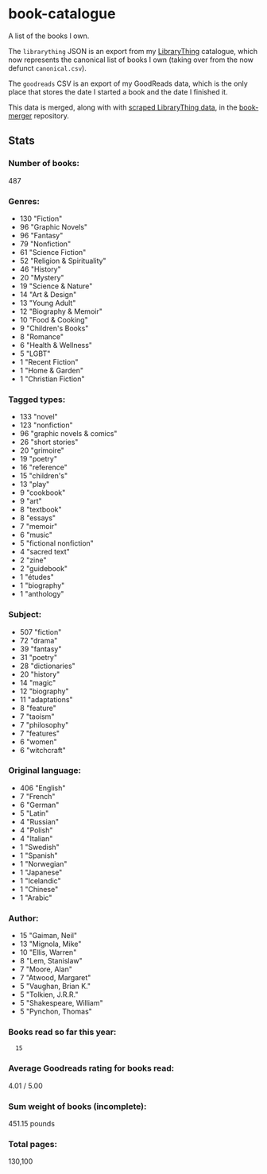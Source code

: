 book-catalogue
==============

A list of the books I own.

The `librarything` JSON is an export from my [LibraryThing](https://www.librarything.com/catalog/tripofmice) catalogue, which now represents the canonical list of books I own (taking over from the now defunct `canonical.csv`).

The `goodreads` CSV is an export of my GoodReads data, which is the only place that stores the date I started a book and the date I finished it.

This data is merged, along with with [scraped LibraryThing data](https://github.com/mouse-reeve/book-scraper), in the [book-merger](https://github.com/mouse-reeve/book-merger) repository.

## Stats
### Number of books:
487

### Genres:
- 130 "Fiction"
- 96 "Graphic Novels"
- 96 "Fantasy"
- 79 "Nonfiction"
- 61 "Science Fiction"
- 52 "Religion & Spirituality"
- 46 "History"
- 20 "Mystery"
- 19 "Science & Nature"
- 14 "Art & Design"
- 13 "Young Adult"
- 12 "Biography & Memoir"
- 10 "Food & Cooking"
- 9 "Children's Books"
- 8 "Romance"
- 6 "Health & Wellness"
- 5 "LGBT"
- 1 "Recent Fiction"
- 1 "Home & Garden"
- 1 "Christian Fiction"

### Tagged types:
- 133 "novel"
- 123 "nonfiction"
- 96 "graphic novels & comics"
- 26 "short stories"
- 20 "grimoire"
- 19 "poetry"
- 16 "reference"
- 15 "children's"
- 13 "play"
- 9 "cookbook"
- 9 "art"
- 8 "textbook"
- 8 "essays"
- 7 "memoir"
- 6 "music"
- 5 "fictional nonfiction"
- 4 "sacred text"
- 2 "zine"
- 2 "guidebook"
- 1 "études"
- 1 "biography"
- 1 "anthology"

### Subject:
- 507     "fiction"
- 72     "drama"
- 39     "fantasy"
- 31     "poetry"
- 28     "dictionaries"
- 20     "history"
- 14     "magic"
- 12     "biography"
- 11     "adaptations"
- 8     "feature"
- 7     "taoism"
- 7     "philosophy"
- 7     "features"
- 6     "women"
- 6     "witchcraft"

### Original language:
- 406 "English"
- 7 "French"
- 6 "German"
- 5 "Latin"
- 4 "Russian"
- 4 "Polish"
- 4 "Italian"
- 1 "Swedish"
- 1 "Spanish"
- 1 "Norwegian"
- 1 "Japanese"
- 1 "Icelandic"
- 1 "Chinese"
- 1 "Arabic"

### Author:
- 15 "Gaiman, Neil"
- 13 "Mignola, Mike"
- 10 "Ellis, Warren"
- 8 "Lem, Stanislaw"
- 7 "Moore, Alan"
- 7 "Atwood, Margaret"
- 5 "Vaughan, Brian K."
- 5 "Tolkien, J.R.R."
- 5 "Shakespeare, William"
- 5 "Pynchon, Thomas"

### Books read so far this year:
      15


### Average Goodreads rating for books read:
4.01 / 5.00

### Sum weight of books (incomplete):
451.15 pounds

### Total pages:
130,100

